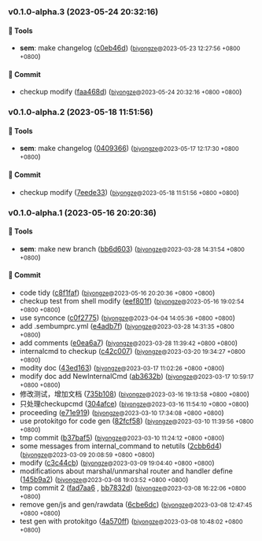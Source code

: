 ### v0.1.0-alpha.3 (2023-05-24 20:32:16)

#### 🤖  Tools
  * **sem**: make changelog ([c0eb46d](https://github.com/sandwich-go/logbus/commit/c0eb46dd2db79baa8181dd7b79c6823c0890dae6)) (<small>[biyongze](yongze.bi@centurygame.com)@2023-05-23 12:27:56 &#43;0800 &#43;0800</small>)

#### 💪  Commit
  * checkup modify ([faa468d](https://github.com/sandwich-go/logbus/commit/faa468d1af395c15ea4e962d82d775e0157616a1)) (<small>[biyongze](yongze.bi@centurygame.com)@2023-05-24 20:32:16 &#43;0800 &#43;0800</small>)

### v0.1.0-alpha.2 (2023-05-18 11:51:56)

#### 🤖  Tools
  * **sem**: make changelog ([0409366](https://github.com/sandwich-go/logbus/commit/04093669575dd35ea48f66477b2eeb5c3098a121)) (<small>[biyongze](yongze.bi@centurygame.com)@2023-05-17 12:17:30 &#43;0800 &#43;0800</small>)

#### 💪  Commit
  * checkup modify ([7eede33](https://github.com/sandwich-go/logbus/commit/7eede3331d3fb51dcfeb8c8a6c7b41b8f821b907)) (<small>[biyongze](yongze.bi@centurygame.com)@2023-05-18 11:51:56 &#43;0800 &#43;0800</small>)

### v0.1.0-alpha.1 (2023-05-16 20:20:36)

#### 🤖  Tools
  * **sem**: make new branch ([bb6d603](https://github.com/sandwich-go/logbus/commit/bb6d6034e037ab6195b9bda45b2b9a52944a1743)) (<small>[biyongze](yongze.bi@centurygame.com)@2023-03-28 14:31:54 &#43;0800 &#43;0800</small>)

#### 💪  Commit
  * code tidy ([c8f1faf](https://github.com/sandwich-go/logbus/commit/c8f1faf23940dbe1fcaab03cf5cac26445283f3c)) (<small>[biyongze](yongze.bi@centurygame.com)@2023-05-16 20:20:36 &#43;0800 &#43;0800</small>)
  * checkup test from shell modify ([eef801f](https://github.com/sandwich-go/logbus/commit/eef801f97c7eb9d966b4acf4c5abb2346cd4f80f)) (<small>[biyongze](yongze.bi@centurygame.com)@2023-05-16 19:02:54 &#43;0800 &#43;0800</small>)
  * use synconce ([c0f2775](https://github.com/sandwich-go/logbus/commit/c0f2775bd4014bce16053165bdfdb37997393e0c)) (<small>[biyongze](yongze.bi@centurygame.com)@2023-04-04 14:05:36 &#43;0800 &#43;0800</small>)
  * add .sembumprc.yml ([e4adb7f](https://github.com/sandwich-go/logbus/commit/e4adb7fa37b196a190439d548c8eb96d77f7971b)) (<small>[biyongze](yongze.bi@centurygame.com)@2023-03-28 14:31:35 &#43;0800 &#43;0800</small>)
  * add comments ([e0ea6a7](https://github.com/sandwich-go/logbus/commit/e0ea6a74aafd8c2df22f454c1e8f3a3887c79e31)) (<small>[biyongze](yongze.bi@centurygame.com)@2023-03-28 11:39:42 &#43;0800 &#43;0800</small>)
  * internalcmd to checkup ([c42c007](https://github.com/sandwich-go/logbus/commit/c42c007c28bdeb83eb4d893b19899095e2b878da)) (<small>[biyongze](yongze.bi@centurygame.com)@2023-03-20 19:34:27 &#43;0800 &#43;0800</small>)
  * modity doc ([43ed163](https://github.com/sandwich-go/logbus/commit/43ed1639e835f28acee47788c80816dd0cd62780)) (<small>[biyongze](yongze.bi@centurygame.com)@2023-03-17 11:02:26 &#43;0800 &#43;0800</small>)
  * modify doc add NewInternalCmd ([ab3632b](https://github.com/sandwich-go/logbus/commit/ab3632bcc6af1e0f2f3001229afc4197ba9e7610)) (<small>[biyongze](yongze.bi@centurygame.com)@2023-03-17 10:59:17 &#43;0800 &#43;0800</small>)
  * 修改测试，增加文档 ([735b108](https://github.com/sandwich-go/logbus/commit/735b1089693e9f3ccf0d9932ba05bef974343137)) (<small>[biyongze](yongze.bi@centurygame.com)@2023-03-16 19:13:58 &#43;0800 &#43;0800</small>)
  * 只处理checkupcmd ([304afce](https://github.com/sandwich-go/logbus/commit/304afce4b78ce66fa9e5c97bd894e0497f86b765)) (<small>[biyongze](yongze.bi@centurygame.com)@2023-03-16 11:54:10 &#43;0800 &#43;0800</small>)
  * proceeding ([e71e919](https://github.com/sandwich-go/logbus/commit/e71e9197f5add9d771f00cb1ab4740093f4ef366)) (<small>[biyongze](yongze.bi@centurygame.com)@2023-03-10 17:34:08 &#43;0800 &#43;0800</small>)
  * use protokitgo for code gen ([82fcf58](https://github.com/sandwich-go/logbus/commit/82fcf5813838e6cf79df46abb33ae78567264749)) (<small>[biyongze](yongze.bi@centurygame.com)@2023-03-10 11:39:56 &#43;0800 &#43;0800</small>)
  * tmp commit ([b37baf5](https://github.com/sandwich-go/logbus/commit/b37baf5a495039f1dc975e0123bc5d2fa4aeb426)) (<small>[biyongze](yongze.bi@centurygame.com)@2023-03-10 11:24:12 &#43;0800 &#43;0800</small>)
  * some messages from internal_command to netutils ([2cbb6d4](https://github.com/sandwich-go/logbus/commit/2cbb6d46b1a15b25ea2b2cc8bfc871c8a632fb54)) (<small>[biyongze](yongze.bi@centurygame.com)@2023-03-09 20:08:59 &#43;0800 &#43;0800</small>)
  * modify ([c3c44cb](https://github.com/sandwich-go/logbus/commit/c3c44cb8a32d9ae8fe2af2a553b9bdc7519631fc)) (<small>[biyongze](yongze.bi@centurygame.com)@2023-03-09 19:04:40 &#43;0800 &#43;0800</small>)
  * modifications about marshal/unmarshal router and handler define ([145b9a2](https://github.com/sandwich-go/logbus/commit/145b9a2785bf457e9ef7f5a83187876697283e23)) (<small>[biyongze](yongze.bi@centurygame.com)@2023-03-08 19:03:52 &#43;0800 &#43;0800</small>)
  * tmp commit 2 ([fad7aa6](https://github.com/sandwich-go/logbus/commit/fad7aa6ffbdeca44675ff1c1bc6cb815ffa9b359) , [bb7832d](https://github.com/sandwich-go/logbus/commit/bb7832d1b8cba27661ab7bb39502725826be9d9e)) (<small>[biyongze](yongze.bi@centurygame.com)@2023-03-08 16:22:06 &#43;0800 &#43;0800</small>)
  * remove gen/js and gen/rawdata ([6cbe6dc](https://github.com/sandwich-go/logbus/commit/6cbe6dc937b9157f3c2616f3dd8b4d145aec7dc3)) (<small>[biyongze](yongze.bi@centurygame.com)@2023-03-08 12:47:45 &#43;0800 &#43;0800</small>)
  * test gen with protokitgo ([4a570ff](https://github.com/sandwich-go/logbus/commit/4a570fff9f4947e03660eb2e4a47d1dde67f9864)) (<small>[biyongze](yongze.bi@centurygame.com)@2023-03-08 10:48:02 &#43;0800 &#43;0800</small>)



